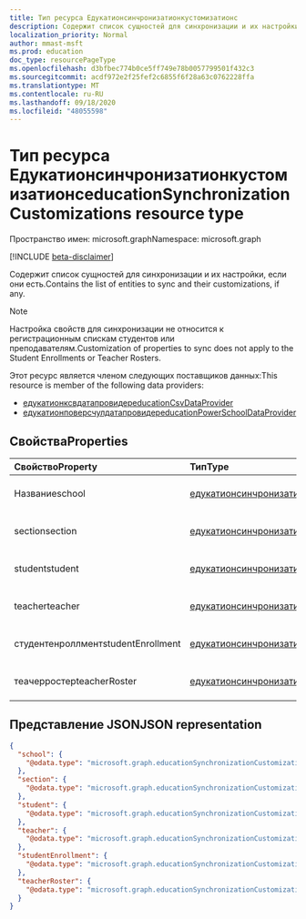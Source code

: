 ```yaml
---
title: Тип ресурса Едукатионсинчронизатионкустомизатионс
description: Содержит список сущностей для синхронизации и их настройки, если они есть.
localization_priority: Normal
author: mmast-msft
ms.prod: education
doc_type: resourcePageType
ms.openlocfilehash: d3bfbec774b0ce5ff749e78b0057799501f432c3
ms.sourcegitcommit: acdf972e2f25fef2c6855f6f28a63c0762228ffa
ms.translationtype: MT
ms.contentlocale: ru-RU
ms.lasthandoff: 09/18/2020
ms.locfileid: "48055598"
---
```

# <a name="educationsynchronizationcustomizations-resource-type"></a><span data-ttu-id="de9e9-103">Тип ресурса Едукатионсинчронизатионкустомизатионс</span><span class="sxs-lookup"><span data-stu-id="de9e9-103">educationSynchronizationCustomizations resource type</span></span>

<span data-ttu-id="de9e9-104">Пространство имен: microsoft.graph</span><span class="sxs-lookup"><span data-stu-id="de9e9-104">Namespace: microsoft.graph</span></span>

[!INCLUDE [beta-disclaimer](../../includes/beta-disclaimer.md)]

<span data-ttu-id="de9e9-105">Содержит список сущностей для синхронизации и их настройки, если они есть.</span><span class="sxs-lookup"><span data-stu-id="de9e9-105">Contains the list of entities to sync and their customizations, if any.</span></span>

> [!NOTE]
> <span data-ttu-id="de9e9-106">Настройка свойств для синхронизации не относится к регистрационным спискам студентов или преподавателям.</span><span class="sxs-lookup"><span data-stu-id="de9e9-106">Customization of properties to sync does not apply to the Student Enrollments or  Teacher Rosters.</span></span>

<span data-ttu-id="de9e9-107">Этот ресурс является членом следующих поставщиков данных:</span><span class="sxs-lookup"><span data-stu-id="de9e9-107">This resource is member of the following data providers:</span></span>

- [<span data-ttu-id="de9e9-108">едукатионксвдатапровидер</span><span class="sxs-lookup"><span data-stu-id="de9e9-108">educationCsvDataProvider</span></span>](educationcsvdataprovider.md)
- [<span data-ttu-id="de9e9-109">едукатионповерсчулдатапровидер</span><span class="sxs-lookup"><span data-stu-id="de9e9-109">educationPowerSchoolDataProvider</span></span>](educationpowerschooldataprovider.md)

## <a name="properties"></a><span data-ttu-id="de9e9-110">Свойства</span><span class="sxs-lookup"><span data-stu-id="de9e9-110">Properties</span></span>

| <span data-ttu-id="de9e9-111">Свойство</span><span class="sxs-lookup"><span data-stu-id="de9e9-111">Property</span></span>          | <span data-ttu-id="de9e9-112">Тип</span><span class="sxs-lookup"><span data-stu-id="de9e9-112">Type</span></span>                                    | <span data-ttu-id="de9e9-113">Описание</span><span class="sxs-lookup"><span data-stu-id="de9e9-113">Description</span></span>                             |
| :---------------- | :-------------------------------------- | :-------------------------------------- |
| <span data-ttu-id="de9e9-114">Название</span><span class="sxs-lookup"><span data-stu-id="de9e9-114">school</span></span>            | <span data-ttu-id="de9e9-115">[едукатионсинчронизатионкустомизатион]</span><span class="sxs-lookup"><span data-stu-id="de9e9-115">[educationSynchronizationCustomization]</span></span> | <span data-ttu-id="de9e9-116">Настройки для учебных заведений.</span><span class="sxs-lookup"><span data-stu-id="de9e9-116">Customizations for School entities.</span></span>     |
| <span data-ttu-id="de9e9-117">section</span><span class="sxs-lookup"><span data-stu-id="de9e9-117">section</span></span>           | <span data-ttu-id="de9e9-118">[едукатионсинчронизатионкустомизатион]</span><span class="sxs-lookup"><span data-stu-id="de9e9-118">[educationSynchronizationCustomization]</span></span> | <span data-ttu-id="de9e9-119">Настройки для сущностей раздела.</span><span class="sxs-lookup"><span data-stu-id="de9e9-119">Customizations for Section entities.</span></span>    |
| <span data-ttu-id="de9e9-120">student</span><span class="sxs-lookup"><span data-stu-id="de9e9-120">student</span></span>           | <span data-ttu-id="de9e9-121">[едукатионсинчронизатионкустомизатион]</span><span class="sxs-lookup"><span data-stu-id="de9e9-121">[educationSynchronizationCustomization]</span></span> | <span data-ttu-id="de9e9-122">Настройки для сущностей учащихся.</span><span class="sxs-lookup"><span data-stu-id="de9e9-122">Customizations for Student entities.</span></span>    |
| <span data-ttu-id="de9e9-123">teacher</span><span class="sxs-lookup"><span data-stu-id="de9e9-123">teacher</span></span>           | <span data-ttu-id="de9e9-124">[едукатионсинчронизатионкустомизатион]</span><span class="sxs-lookup"><span data-stu-id="de9e9-124">[educationSynchronizationCustomization]</span></span> | <span data-ttu-id="de9e9-125">Настройки для сущностей преподавателей.</span><span class="sxs-lookup"><span data-stu-id="de9e9-125">Customizations for Teacher entities.</span></span>    |
| <span data-ttu-id="de9e9-126">студентенроллмент</span><span class="sxs-lookup"><span data-stu-id="de9e9-126">studentEnrollment</span></span> | <span data-ttu-id="de9e9-127">[едукатионсинчронизатионкустомизатион]</span><span class="sxs-lookup"><span data-stu-id="de9e9-127">[educationSynchronizationCustomization]</span></span> | <span data-ttu-id="de9e9-128">Настройки для регистрации учащихся.</span><span class="sxs-lookup"><span data-stu-id="de9e9-128">Customizations for Student Enrollments.</span></span> |
| <span data-ttu-id="de9e9-129">теачерростер</span><span class="sxs-lookup"><span data-stu-id="de9e9-129">teacherRoster</span></span>     | <span data-ttu-id="de9e9-130">[едукатионсинчронизатионкустомизатион]</span><span class="sxs-lookup"><span data-stu-id="de9e9-130">[educationSynchronizationCustomization]</span></span> | <span data-ttu-id="de9e9-131">Настройки для списков преподавателей.</span><span class="sxs-lookup"><span data-stu-id="de9e9-131">Customizations for Teacher Rosters.</span></span>     |

[едукатионсинчронизатионкустомизатион]: educationsynchronizationcustomization.md
[educationsynchronizationcustomization]: educationsynchronizationcustomization.md

## <a name="json-representation"></a><span data-ttu-id="de9e9-133">Представление JSON</span><span class="sxs-lookup"><span data-stu-id="de9e9-133">JSON representation</span></span>

<!-- {
  "blockType": "resource",
  "optionalProperties": [

  ],
  "@odata.type": "microsoft.graph.educationSynchronizationCustomizations"
}-->

```json
{
  "school": {
    "@odata.type": "microsoft.graph.educationSynchronizationCustomization"
  },
  "section": {
    "@odata.type": "microsoft.graph.educationSynchronizationCustomization"
  },
  "student": {
    "@odata.type": "microsoft.graph.educationSynchronizationCustomization"
  },
  "teacher": {
    "@odata.type": "microsoft.graph.educationSynchronizationCustomization"
  },
  "studentEnrollment": {
    "@odata.type": "microsoft.graph.educationSynchronizationCustomization"
  },
  "teacherRoster": {
    "@odata.type": "microsoft.graph.educationSynchronizationCustomization"
  }
}
```



